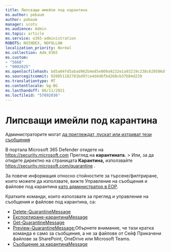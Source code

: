 ```yaml
---
title: Липсващи имейли под карантина
ms.author: pebaum
author: pebaum
manager: scotv
ms.audience: Admin
ms.topic: article
ms.service: o365-administration
ROBOTS: NOINDEX, NOFOLLOW
localization_priority: Normal
ms.collection: Adm_O365
ms.custom:
- "5668"
- "9002625"
ms.openlocfilehash: bd5a04fd5abad962b4e85e009a9232e1a93219c238c629506df5cfb034453df2
ms.sourcegitcommit: 920051182781bd97ce4d4d6fbd268cb37b84d239
ms.translationtype: MT
ms.contentlocale: bg-BG
ms.lasthandoff: 08/11/2021
ms.locfileid: "57892036"
---
```

# <a name="missing-emails-in-quarantine"></a>Липсващи имейли под карантина

Администраторите могат [да преглеждат, пускат или изтриват тези съобщения](https://docs.microsoft.com/microsoft-365/security/office-365-security/manage-quarantined-messages-and-files)

В портала Microsoft 365 Defender отидете на <https://security.microsoft.com> Преглед на **карантината.** \>  Или, за да отидете директно на страницата **Карантина,** използвайте <https://security.microsoft.com/quarantine> .  

За повече информация относно стойностите за търсене/филтриране, които можете да използвате, вижте Управление на съобщения и файлове под карантина [като администратор в EOP](https://docs.microsoft.com/microsoft-365/security/office-365-security/manage-quarantined-messages-and-files).

Кратките команди, които използвате за преглед и управление на съобщения и файлове под карантина, са:

- [Delete-QuarantineMessage](https://docs.microsoft.com/powershell/module/exchange/delete-quarantinemessage)
- [Експортиране-карантинаMessage](https://docs.microsoft.com/powershell/module/exchange/export-quarantinemessage)
- [Get-QuarantineMessage](https://docs.microsoft.com/powershell/module/exchange/get-quarantinemessage)
- [Preview-QuarantineMessage:](https://docs.microsoft.com/powershell/module/exchange/preview-quarantinemessage)Обърнете внимание, че тази кратка команда е само за съобщения, а не за файлове от Сейф Прикачени файлове за SharePoint, OneDrive или Microsoft Teams.
- [Съобщение за карантинаMessage](https://docs.microsoft.com/powershell/module/exchange/release-quarantinemessage)
